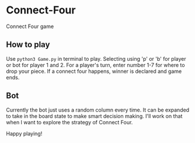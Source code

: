 # Connect-Four
Connect Four game

## How to play
Use `python3 Game.py` in terminal to play. Selecting using 'p' or 'b' for player or bot for player 1 and 2. For a player's turn, enter number 1-7 for where to drop your piece. If a connect four happens, winner is declared and game ends.

## Bot
Currently the bot just uses a random column every time. It can be expanded to take in the board state to make smart decision making. I'll work on that when I want to explore the strategy of Connect Four.

Happy playing!

